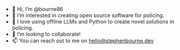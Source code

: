 - 👋 Hi, I’m @bourne86
- 👀 I’m interested in creating open source software for policing.
- 🌱 I love using offline LLMs and Python to create novel solutions in policing.
- 💞️ I’m looking to collaborate!
- 📫 You can reach out to me on hello@stephenbourne.dev

<!---
bourne86/bourne86 is a ✨ special ✨ repository because its `README.md` (this file) appears on your GitHub profile.
You can click the Preview link to take a look at your changes.
--->
